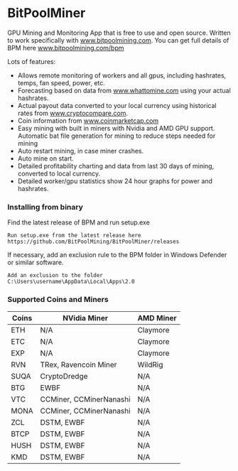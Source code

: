 # BitPoolMiner
GPU Mining and Monitoring App that is free to use and open source.  Written to work specifically with www.bitpoolmining.com.  You can get full details of BPM here www.bitpoolmining.com/bpm

Lots of features:
* Allows remote monitoring of workers and all gpus, including hashrates, temps, fan speed, power, etc.
* Forecasting based on data from www.whattomine.com using your actual hashrates.
* Actual payout data converted to your local currency using historical rates from www.cryptocompare.com.
* Coin information from www.coinmarketcap.com
* Easy mining with built in miners with Nvidia and AMD GPU support.  Automatic bat file generation for mining to reduce steps needed for mining
* Auto restart mining, in case miner crashes.
* Auto mine on start.
* Detailed profitability charting and data from last 30 days of mining, converted to local currency.
* Detailed worker/gpu statistics show 24 hour graphs for power and hashrates.

### Installing from binary

Find the latest release of BPM and run setup.exe

```
Run setup.exe from the latest release here https://github.com/BitPoolMining/BitPoolMiner/releases
```

If necessary, add an exclusion rule to the BPM folder in Windows Defender or similar software.

```
Add an exclusion to the folder C:\Users\username\AppData\Local\Apps\2.0
```

### Supported Coins and Miners

| Coins | NVidia Miner | AMD Miner |
| ------------- | ------------- | ------------- |
| ETH | N/A | Claymore |
| ETC | N/A | Claymore |
| EXP | N/A | Claymore |
| RVN | TRex, Ravencoin Miner | WildRig |
| SUQA | CryptoDredge | N/A |
| BTG | EWBF | N/A |
| VTC | CCMiner, CCMinerNanashi | N/A |
| MONA | CCMiner, CCMinerNanashi | N/A |
| ZCL | DSTM, EWBF | N/A |
| BTCP | DSTM, EWBF | N/A |
| HUSH | DSTM, EWBF | N/A |
| KMD | DSTM, EWBF | N/A |


